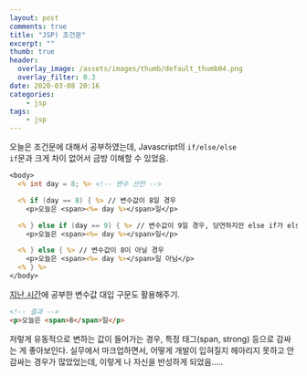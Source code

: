 ```yaml
---
layout: post
comments: true
title: "JSP) 조건문"
excerpt: ""
thumb: true
header:
  overlay_image: /assets/images/thumb/default_thumb04.png
  overlay_filter: 0.3
date: 2020-03-08 20:16
categories:
    - jsp
tags:
    - jsp
---
```

오늘은 조건문에 대해서 공부하였는데, Javascript의 <code>if/else/else if</code>문과 크게 차이 없어서 금방 이해할 수 있었음.

```jsp
<body>
  <% int day = 8; %> <!-- 변수 선언 -->

  <% if (day == 8) { %> // 변수값이 8일 경우
    <p>오늘은 <span><%= day %></span>일</p>

  <% } else if (day == 9) { %> // 변수값이 9일 경우, 당연하지만 else if가 else보다 상위에 와야 한다.
    <p>오늘은 <span><%= day %></span>일</p>

  <% } else { %> // 변수값이 8이 아닐 경우
    <p>오늘은 <span><%= day %></span>일 아님</p>
  <% } %>
</body>
```
<a href="/2020/02/26/out-println/" class="bu-link2">지난 시간</a>에 공부한 변수값 대입 구문도 활용해주기.

```html
<!-- 결과 -->
<p>오늘은 <span>8</span>일</p>
```

저렇게 유동적으로 변하는 값이 들어가는 경우, 특정 태그(span, strong) 등으로 감싸는 게 좋아보인다. 실무에서 마크업하면서, 어떻게 개발이 입혀질지 헤아리지 못하고 안 감싸는 경우가 많았었는데, 이렇게 나 자신을 반성하게 되었음.....